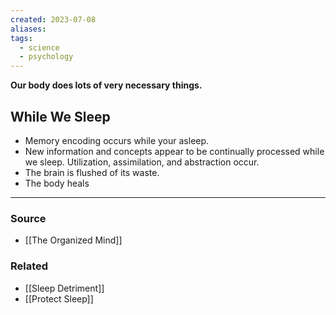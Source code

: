 ```yaml
---
created: 2023-07-08
aliases: 
tags:
  - science
  - psychology
---
```

**Our body does lots of very necessary things.**

## While We Sleep

- Memory encoding occurs while your asleep.
- New information and concepts appear to be continually processed while we sleep. Utilization, assimilation, and abstraction occur.
- The brain is flushed of its waste.
- The body heals

---
### Source
- [[The Organized Mind]]

### Related
- [[Sleep Detriment]]
- [[Protect Sleep]]